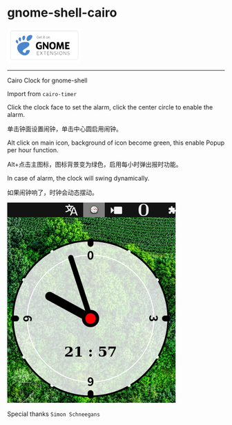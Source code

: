 # gnome-shell-cairo

[<img alt="" height="80" src="https://raw.githubusercontent.com/andyholmes/gnome-shell-extensions-badge/master/get-it-on-ego.svg?sanitize=true">](https://extensions.gnome.org/extension/4809/cairo-clock/)

---

Cairo Clock for gnome-shell

Import from `cairo-timer`

Click the clock face to set the alarm, click the center circle to enable the alarm.

单击钟面设置闹钟，单击中心圆启用闹钟。

Alt click on main icon, background of icon become green, this enable Popup per hour function.

Alt+点击主图标，图标背景变为绿色，启用每小时弹出报时功能。

In case of alarm, the clock will swing dynamically.

如果闹钟响了，时钟会动态摆动。

![](screenshot.png)

Special thanks `Simon Schneegans`
